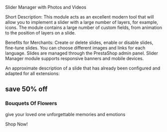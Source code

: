Slider Manager with Photos and Videos

Short Description:
This module acts as an excellent modern tool that will allow you to implement a slider with a large number of layers, for example, icons. 
The module contains a large number of custom fields, from animation to the position of layers on a slide.


Benefits for Merchants:
Create or delete slides, enable or disable slides, fine-tune slides. You can choose different images and links for each language.
Slides are managed through the PrestaShop admin panel. Slider Manager module supports responsive banners and mobile devices. 

An approximate description of a slide that has already been configured and adapted for all extensions:

<h2 class="bonslider-subtitle">save 50% off</h2>
<h3 class="bonslider-title">Bouquets Of Flowers</h3>
<p class="bonslider-text">give your loved one unforgettable memories and emotions</p>
<p><span class="bonslider-btn">Shop Now!</span></p>